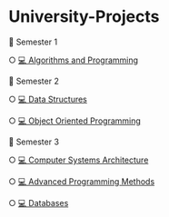 # University-Projects

📂 Semester 1

○
[💻 Algorithms and Programming](https://github.com/matei1603/University-Projects/tree/main/Algorithms%20and%20Programming)

📂 Semester 2

○
[💻 Data Structures](https://github.com/matei1603/University-Projects)

○
[💻 Object Oriented Programming](https://github.com/matei1603/University-Projects/tree/main/Object%20Oriented%20Programming)

📂 Semester 3

○
[💻 Computer Systems Architecture](https://github.com/matei1603/University-Projects/tree/main/Computer%20Systems%20Architecture)

○
[💻 Advanced Programming Methods](https://github.com/matei1603/University-Projects/tree/main/Advanced%20Programming%20Methods)

○
[💻 Databases](https://github.com/matei1603/University-Projects/tree/main/Databases)
